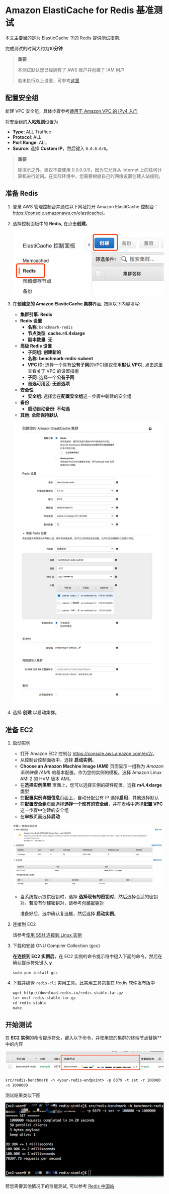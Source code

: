 # Amazon ElastiCache for Redis 基准测试

本文主要目的是为 ElasticCache 下的 Redis 提供测试指南. 

完成测试的时间大约为10**分钟**

> **重要**
>
> 本测试默认您已经拥有了 AWS 账户并创建了 IAM 用户
>
> 若未执行以上设置，可参考[这里](https://docs.aws.amazon.com/zh_cn/AWSEC2/latest/UserGuide/get-set-up-for-amazon-ec2.html#sign-up-for-aws)

## 配置安全组

新建 VPC 安全组，具体步骤参考[适用于 Amazon VPC 的 IPv4 入门](https://docs.aws.amazon.com/zh_cn/AmazonVPC/latest/UserGuide/getting-started-ipv4.html#getting-started-create-security-group)

将安全组的**入站规则**设置为

- **Type**: ALL Traffice
- **Protocol**: ALL
- **Port Range**: ALL
- **Source**: 选择 **Custom IP**，然后键入 `0.0.0.0/0`。

> **重要**
>
> 除演示之外，建议不要使用 0.0.0.0/0，因为它允许从 Internet 上的任何计算机进行访问。在实际环境中，您需要根据自己的网络设置创建入站规则。

## 准备 Redis

1. 登录 AWS 管理控制台并通过以下网址打开 Amazon ElastiCache 控制台：<https://console.amazonaws.cn/elasticache/>。

2. 选择控制面板中的 **Redis**, 在点击**创建**。

   ![image-20180822165919460](assets/redis-benchmark/image-20180822165919460.png)

3. 在**创建您的 Amazon ElasticCache 集群**界面, 按照以下内容填写:

   - **集群引擎**: **Redis**
   - **Redis 设置**
     - **名称**: `benchmark-redis`
     - **节点类型**: **cache.r4.4xlarge**
     - **副本数量**: **无**
   - **高级 Redis 设置**
     - **子网组**: **创建新的**
     - **名称**: **benchmark-redis-subent**
     - **VPC ID**: 选择一个具有**公有子网**的VPC(建议使用**默认 VPC**), 点击[这里](vpc_guide.md)查看关于 VPC 的设置指南
     - **子网**: 选择一个**公有子网**
     - **首选可用区**: **无首选项**
   - **安全性**
     - **安全组**: 选择您在**配置安全组**这一步骤中新建的安全组
   - **备份**
     - **启动自动备份**: **不勾选**
   - **其他**: **全部保持默认**

   ![image-20180822171714896](assets/redis-benchmark/image-20180822171714896.png)

4. 选择 **创建** 以启动集群。

## 准备 EC2

1. 启动实例

   - 打开 Amazon EC2 控制台 <https://console.aws.amazon.com/ec2/>。
   - 从控制台控制面板中，选择 **启动实例**。
   - **Choose an Amazon Machine Image (AMI)** 页面显示一组称为 *Amazon 系统映像 (AMI)* 的基本配置，作为您的实例的模板。选择 Amazon Linux AMI 2 的 HVM 版本 AMI。 
   - 在**选择实例类型** 页面上，您可以选择实例的硬件配置。选择 **m4.4xlarge** 类型 
   - 在**配置实例详细信息**页面上，自动分配公有 IP 选择**启用**，其他选择默认
   - 在**配置安全组**页面选择**选择一个现有的安全组**，并在表格中选择**配置 VPC**这一步骤中创建的安全组
   - 在**审核**页面选择**启动**

   ![image-20180822174234945](assets/redis-benchmark/image-20180822174234945.png)

   - 当系统提示提供密钥时，选择 **选择现有的密钥对**，然后选择合适的密钥对。若没有创建密钥对，请参考[创建密钥对](https://docs.aws.amazon.com/zh_cn/AWSEC2/latest/UserGuide/get-set-up-for-amazon-ec2.html#create-a-key-pair)

     准备好后，选中确认复选框，然后选择 **启动实例**。  

2. 连接到 EC2

   请参考[使用 SSH 连接到 Linux 实例](https://docs.aws.amazon.com/zh_cn/AWSEC2/latest/UserGuide/AccessingInstancesLinux.html)

3. 下载和安装 GNU Compiler Collection (gcc)

   **在连接到 EC2 实例后**，在 EC2 实例的命令提示符中键入下面的命令，然后在确认提示符处键入 **y**

   ```shell
   sudo yum install gcc
   ```

4. 下载并编译 `redis-cli` 实用工具。此实用工具包含在 Redis 软件发布版中

   ```shell
   wget http://download.redis.io/redis-stable.tar.gz
   tar xvzf redis-stable.tar.gz
   cd redis-stable
   make
   ```

## 开始测试

在 **EC2 实例**的命令提示符处，键入以下命令，并使用您的集群的终端节点替换*<your-redis-endpoint>*中的内容

![image-20180822175613338](assets/redis-benchmark/image-20180822175613338.png)

```shell
src/redis-benchmark -h <your-redis-endpoint> -p 6379 -t set -r 100000 -n 1000000
```

测试结果类似下图

![image-20180822180538910](assets/redis-benchmark/image-20180822180538910.png)

若您需要其他情况下的性能测试, 可以参考 [Redis 中国站](http://www.redis.cn/topics/benchmarks.html)